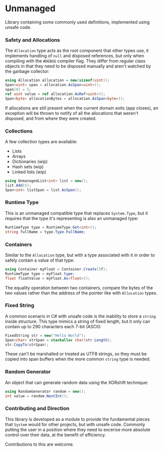 
# Unmanaged
Library containing some commonly used definitions, implemented using unsafe code.

### Safety and Allocations
The `Allocation` type acts as the root component that other types use, it implements handling of `null`
and disposed references, but only when compiling with the `#DEBUG` compiler flag. They differ from regular
class objects in that they need to be disposed manually and aren't watched by the garbage collector:
```cs
using Allocation allocation = new(sizeof(uint));
Span<uint> span = allocation.AsSpan<uint>();
span[0] = 5;
ref uint value = ref allocation.AsRef<uint>();
Span<byte> allocationBytes = allocation.AsSpan<byte>();
```

If allocations are still present when the current domain exits (app closes), an exception will be thrown
to notify of all the allocations that weren't disposed, and from where they were created.

### Collections
A few collection types are available:
- Lists
- Arrays
- Dictionaries (wip)
- Hash sets (wip)
- Linked lists (wip)
```cs
using UnmanagedList<int> list = new();
list.Add(5);
Span<int> listSpan = list.AsSpan();
```

### Runtime Type
This is an unmanaged compatible type that replaces `System.Type`, but it requires that the type it's
representing is also an unmanaged type:
```cs
RuntimeType type = RuntimeType.Get<int>();
string fullName = type.Type.FullName;
```

### Containers
Similar to the `Allocation` type, but with a type associated with it in order to safely contain
a value of that type:
```cs
using Container myFloat = Container.Create(5f);
RuntimeType type = myFloat.type;
float floatValue = myFloat.As<float>();
```

The equality operation between two containers, compare the bytes of the two values rather than the
address of the pointer like with `Allocation` types.

### Fixed String
A common scenario in C# with unsafe code is the inability to store a `string` inside structure.
This type mimics a string of fixed length, but it only can contain up to 290 characters each 7-bit (ASCII):
```cs
FixedString str = new("Hello World");
Span<char> strSpan = stackalloc char[str.Length];
str.CopyTo(strSpan);
```

These can't be marshalled or treated as UTF8 strings, so they must be copied into span buffers when
the more common `string` type is needed.

### Random Generator
An object that can generate random data using the XORshift technique:
```cs
using RandomGenerator random = new();
int value = random.NextInt();
```

### Contributing and Direction
This library is developed as a module to provide the fundamental pieces that `System` would
for other projects, but with unsafe code. Commonly putting the user in a position where they
need to excerise more absolute control over their data, at the benefit of efficiency.

Contributions to this are welcome.